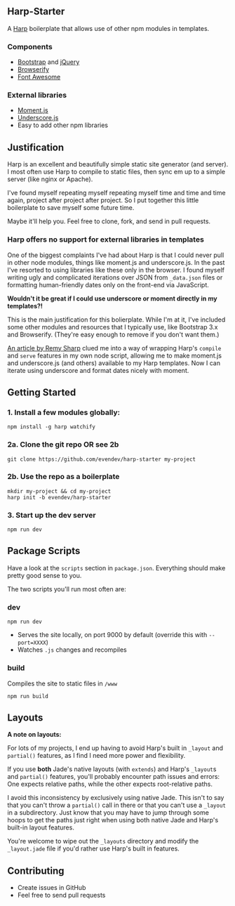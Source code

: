 ## Harp-Starter

A [Harp](http://harpjs.com/) boilerplate that allows use of other npm modules in templates.

### Components

- [Bootstrap](http://getbootstrap.com/) and [jQuery](https://jquery.com/)
- [Browserify](http://browserify.org/)
- [Font Awesome](http://fortawesome.github.io/Font-Awesome/)

### External libraries

- [Moment.js](http://momentjs.com/)
- [Underscore.js](http://underscorejs.org/)
- Easy to add other npm libraries

## Justification

Harp is an excellent and beautifully simple static site generator (and server). I most often use Harp to compile to static files, then sync em up to a simple server (like nginx or Apache). 

I've found myself repeating myself repeating myself time and time and time again, project after project after project. So I  put together this little boilerplate to save myself some future time.

Maybe it'll help you. Feel free to clone, fork, and send in pull requests.

### Harp offers no support for external libraries in templates

One of the biggest complaints I've had about Harp is that I could never pull in other node modules, things like moment.js and underscore.js. In the past I've resorted to using libraries like these only in the browser. I found myself writing ugly and complicated iterations over JSON from `_data.json` files or formatting human-friendly dates only on the front-end via JavaScript. 

**Wouldn't it be great if I could use underscore or moment directly in my templates?!**

This is the main justification for this bolierplate. While I'm at it, I've included some other modules and resources that I typically use, like Bootstrap 3.x and Browserify. (They're easy enough to remove if you don't want them.)

[An article by Remy Sharp](https://remysharp.com/2014/09/30/wordpress-ghost-harp-pt2#use-of-special-helpers-inside-harp) clued me into a way of wrapping Harp's `compile` and `serve` features in my own node script, allowing me to make moment.js and underscore.js (and others) available to my Harp templates. Now I can iterate using underscore and format dates nicely with moment.

## Getting Started

### 1. Install a few modules globally:

    npm install -g harp watchify

### 2a. Clone the git repo **OR** see 2b

    git clone https://github.com/evendev/harp-starter my-project

### 2b. Use the repo as a boilerplate

    mkdir my-project && cd my-project
    harp init -b evendev/harp-starter

### 3. Start up the dev server

    npm run dev

## Package Scripts

Have a look at the `scripts` section in `package.json`. Everything should make pretty good sense to you.

The two scripts you'll run most often are:

### dev

    npm run dev

- Serves the site locally, on port 9000 by default (override this with `--port=XXXX`)
- Watches `.js` changes and recompiles

### build

Compiles the site to static files in `/www`

    npm run build

## Layouts

**A note on layouts:**

For lots of my projects, I end up having to avoid Harp's built in `_layout` and `partial()` features, as I find I need more power and flexibility. 

If you use **both** Jade's native layouts (with `extends`) and Harp's `_layout`s and `partial()` features, you'll probably encounter path issues and errors: One expects relative paths, while the other expects root-relative paths. 

I avoid this inconsistency by exclusively using native Jade. This isn't to say that you can't throw a `partial()` call in there or that you can't use a `_layout` in a subdirectory. Just know that you may have to jump through some hoops to get the paths just right when using both native Jade and Harp's built-in layout features.

You're welcome to wipe out the `_layouts` directory and modify the `_layout.jade` file if you'd rather use Harp's built in features.

## Contributing

- Create issues in GitHub
- Feel free to send pull requests